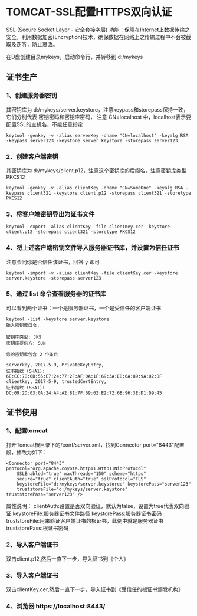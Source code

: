 #  TOMCAT-SSL配置HTTPS双向认证
SSL (Secure Socket Layer - 安全套接字层)
功能：保障在Internet上数据传输之安全，利用数据加密(Encryption)技术，确保数据在网络上之传输过程中不会被截取及窃听，防止篡改。

在D盘创建目录mykeys，启动命令行，并转移到 d:/mykeys

## 证书生产
### 1、创建服务器密钥
其密钥库为 d:/mykeys/server.keystore，注意keypass和storepass保持一致，它们分别代表 密钥密码和密钥库密码，
注意 CN=localhost 中，localhost表示要配置SSL的主机名，不能任意指定
```
keytool -genkey -v -alias serverKey -dname "CN=localhost" -keyalg RSA -keypass server123 -keystore server.keystore -storepass server123
```
### 2、创建客户端密钥
其密钥库为 d:/mykeys/client.p12，注意这个密钥库的后缀名，注意密钥库类型PKCS12
```
keytool -genkey -v -alias clientKey -dname "CN=SomeOne" -keyalg RSA -keypass client321 -keystore client.p12 -storepass client321 -storetype PKCS12
```
### 3、将客户端密钥导出为证书文件
```
keytool -export -alias clientKey -file clientKey.cer -keystore client.p12 -storepass client321 -storetype PKCS12
```
### 4、将上述客户端密钥文件导入服务器证书库，并设置为信任证书
注意会问你是否信任该证书，回答 y 即可
```
keytool -import -v -alias clientKey -file clientKey.cer -keystore server.keystore -storepass server123
```
### 5、通过 list 命令查看服务器的证书库
可以看到两个证书：一个是服务器证书，一个是受信任的客户端证书
```
keytool -list -keystore server.keystore
输入密钥库口令:

密钥库类型: JKS
密钥库提供方: SUN

您的密钥库包含 2 个条目

serverkey, 2017-5-9, PrivateKeyEntry,
证书指纹 (SHA1): 6E:CC:7B:0B:55:E7:24:77:2F:AF:0A:1F:69:3A:E8:6A:89:9A:82:BF
clientkey, 2017-5-9, trustedCertEntry,
证书指纹 (SHA1): DC:09:2D:03:0A:24:A4:A2:81:7F:69:62:E2:72:6B:96:3E:D1:D9:45
```

## 证书使用
### 1、配置tomcat
打开Tomcat根目录下的/conf/server.xml，找到Connector port="8443"配置段，修改为如下：
```
<Connector port="8443" protocol="org.apache.coyote.http11.Http11NioProtocol"
    SSLEnabled="true" maxThreads="150" scheme="https"
    secure="true" clientAuth="true" sslProtocol="TLS"
    keystoreFile="d:/mykeys/server.keystoree" keystorePass="server123"
    truststoreFile="d:/mykeys/server.keystore" truststorePass="server123" />
```
属性说明：
clientAuth:设置是否双向验证，默认为false，设置为true代表双向验证
keystoreFile:服务器证书文件路径
keystorePass:服务器证书密码
truststoreFile:用来验证客户端证书的根证书，此例中就是服务器证书
truststorePass:根证书密码

### 2、导入客户端证书
双击client.p12,然后一直下一步，导入证书到《个人》
### 3、导入客户端证书
双击clientKey.cer,然后一直下一步，导入证书到《受信任的根证书颁发机构》
### 4、浏览器 https://localhost:8443/
